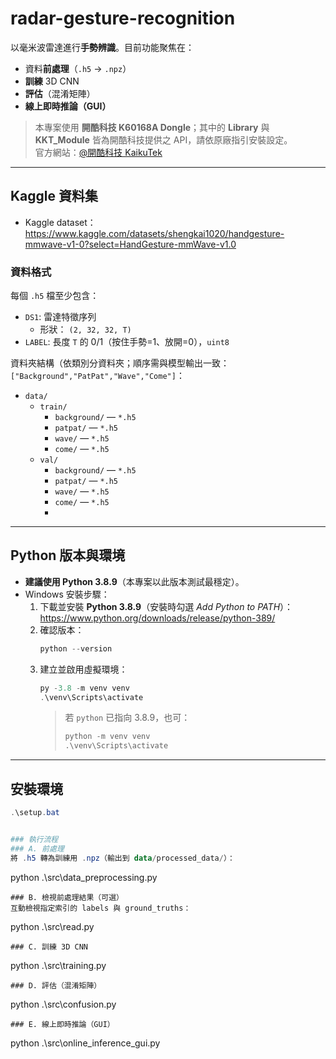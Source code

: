 # radar-gesture-recognition

以毫米波雷達進行**手勢辨識**。目前功能聚焦在：

- 資料**前處理**（`.h5` → `.npz`）
- **訓練** 3D CNN
- **評估**（混淆矩陣）
- **線上即時推論（GUI）**

> 本專案使用 **開酷科技 K60168A Dongle**；其中的 **Library** 與 **KKT_Module** 皆為開酷科技提供之 API，請依原廠指引安裝設定。  
> 官方網站：[@開酷科技 KaikuTek](https://www.kaikutek.com/zh-tw)

---

## Kaggle 資料集

- Kaggle dataset：https://www.kaggle.com/datasets/shengkai1020/handgesture-mmwave-v1-0?select=HandGesture-mmWave-v1.0

### 資料格式

每個 `.h5` 檔至少包含：

- `DS1`: 雷達特徵序列  
  - 形狀： `(2, 32, 32, T)`  
- `LABEL`: 長度 `T` 的 0/1（按住手勢=1、放開=0），`uint8`

資料夾結構（依類別分資料夾；順序需與模型輸出一致：`["Background","PatPat","Wave","Come"]`：
- `data/`
  - `train/`
    - `background/` — `*.h5`
    - `patpat/` — `*.h5`
    - `wave/` — `*.h5`
    - `come/` — `*.h5`
  - `val/`
    - `background/` — `*.h5`
    - `patpat/` — `*.h5`
    - `wave/` — `*.h5`
    - `come/` — `*.h5`
    - 
---

## Python 版本與環境

- **建議使用 Python 3.8.9**（本專案以此版本測試最穩定）。
- Windows 安裝步驟：
  1. 下載並安裝 **Python 3.8.9**（安裝時勾選 *Add Python to PATH*）：<https://www.python.org/downloads/release/python-389/>
  2. 確認版本：
     ```powershell
     python --version
     ```
  3. 建立並啟用虛擬環境：
     ```powershell
     py -3.8 -m venv venv
     .\venv\Scripts\activate
     ```
     > 若 `python` 已指向 3.8.9，也可：
     > ```powershell
     > python -m venv venv
     > .\venv\Scripts\activate
     > ```

---

## 安裝環境

```powershell
.\setup.bat


### 執行流程
### A. 前處理
將 .h5 轉為訓練用 .npz（輸出到 data/processed_data/）：
```
python .\src\data_preprocessing.py
```
### B. 檢視前處理結果（可選）
互動檢視指定索引的 labels 與 ground_truths：
```
python .\src\read.py
```
### C. 訓練 3D CNN
```
python .\src\training.py
```
### D. 評估（混淆矩陣）
```
python .\src\confusion.py
```
### E. 線上即時推論（GUI）
```
python .\src\online_inference_gui.py
```
